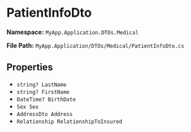 # PatientInfoDto

**Namespace:** `MyApp.Application.DTOs.Medical`

**File Path:** `MyApp.Application/DTOs/Medical/PatientInfoDto.cs`

## Properties

- `string? LastName`
- `string? FirstName`
- `DateTime? BirthDate`
- `Sex Sex`
- `AddressDto Address`
- `Relationship RelationshipToInsured`

